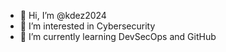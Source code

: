 - 👋 Hi, I’m @kdez2024
- 👀 I’m interested in Cybersecurity
- 🌱 I’m currently learning DevSecOps and GitHub

<!---
kdez2024/kdez2024 is a ✨ special ✨ repository because its `README.md` (this file) appears on your GitHub profile.
You can click the Preview link to take a look at your changes.
--->
